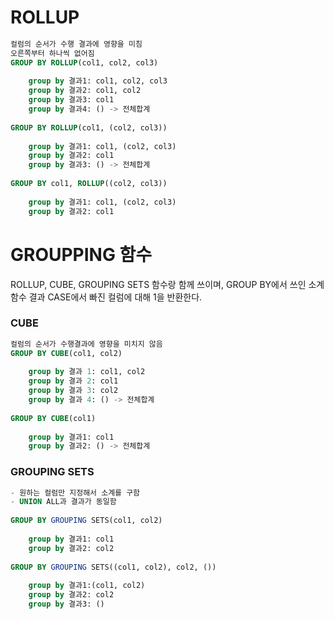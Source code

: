 # ROLLUP

```sql
컬럼의 순서가 수행 결과에 영향을 미침 
오른쪽부터 하나씩 없어짐
GROUP BY ROLLUP(col1, col2, col3)
    
    group by 결과1: col1, col2, col3
    group by 결과2: col1, col2
    group by 결과3: col1
    group by 결과4: () -> 전체합계
    
GROUP BY ROLLUP(col1, (col2, col3))
    
    group by 결과1: col1, (col2, col3)
    group by 결과2: col1
    group by 결과3: () -> 전체합계
    
GROUP BY col1, ROLLUP((col2, col3))
    
    group by 결과1: col1, (col2, col3)
    group by 결과2: col1
```

# GROUPPING 함수
ROLLUP, CUBE, GROUPING SETS 함수랑 함께 쓰이며,
GROUP BY에서 쓰인 소계 함수 결과 CASE에서 빠진 컬럼에 대해 1을 반환한다.

### CUBE
```sql
컬럼의 순서가 수행결과에 영향을 미치지 않음
GROUP BY CUBE(col1, col2)
    
    group by 결과 1: col1, col2
    group by 결과 2: col1
    group by 결과 3: col2
    group by 결과 4: () -> 전체합계
    
GROUP BY CUBE(col1)
    
    group by 결과1: col1
    group by 결과2: () -> 전체합계    
```

### GROUPING SETS
```sql
- 원하는 컬럼만 지정해서 소계를 구함
- UNION ALL과 결과가 동일함
    
GROUP BY GROUPING SETS(col1, col2)
    
    group by 결과1: col1
    group by 결과2: col2
    
GROUP BY GROUPING SETS((col1, col2), col2, ())
    
    group by 결과1:(col1, col2)
    group by 결과2: col2
    group by 결과3: ()
```
